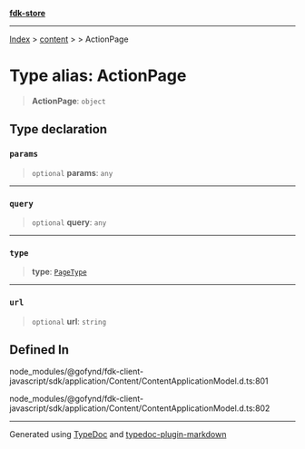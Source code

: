[**fdk-store**](../../../README.md)
***

[Index](../../../API.md) > [content](../../README.md) > [<internal>](../README.md) > ActionPage

# Type alias: ActionPage

> **ActionPage**: `object`

## Type declaration

### `params`

> `optional` **params**: `any`

***

### `query`

> `optional` **query**: `any`

***

### `type`

> **type**: [`PageType`](type-alias.PageType.md)

***

### `url`

> `optional` **url**: `string`

## Defined In

node\_modules/@gofynd/fdk-client-javascript/sdk/application/Content/ContentApplicationModel.d.ts:801

node\_modules/@gofynd/fdk-client-javascript/sdk/application/Content/ContentApplicationModel.d.ts:802

***
Generated using [TypeDoc](https://typedoc.org/) and [typedoc-plugin-markdown](https://www.npmjs.com/package/typedoc-plugin-markdown)
